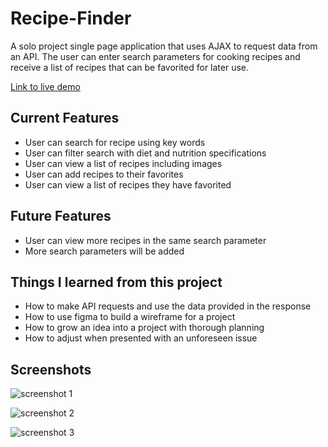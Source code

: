 # Recipe-Finder

A solo project single page application that uses AJAX to request data from an API. The user can enter search parameters for cooking recipes and receive a list of recipes that can be favorited for later use. 

[Link to live demo](https://jakeobewell.github.io/ajax-project/)

## Current Features

- User can search for recipe using key words
- User can filter search with diet and nutrition specifications
- User can view a list of recipes including images
- User can add recipes to their favorites
- User can view a list of recipes they have favorited

## Future Features

- User can view more recipes in the same search parameter
- More search parameters will be added 

## Things I learned from this project

- How to make API requests and use the data provided in the response
- How to use figma to build a wireframe for a project
- How to grow an idea into a project with thorough planning
- How to adjust when presented with an unforeseen issue 

## Screenshots

![screenshot 1](https://github.com/jakeobewell/ajax-project/blob/master/images/recipe-finder%201.png)

![screenshot 2](https://github.com/jakeobewell/ajax-project/blob/master/images/recipe-finder%202.png)

![screenshot 3](https://github.com/jakeobewell/ajax-project/blob/master/images/recipe-finder%203.png)
